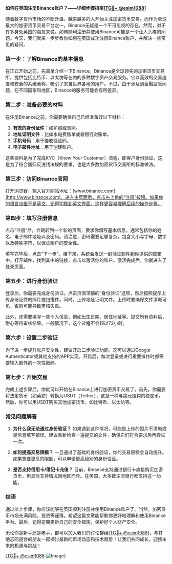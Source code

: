 **如何在英国注册Binance账户？——详细步骤指南[[TG💪+ @esim1088](https://t.me/s/esim1088)]**

随着数字货币市场的不断升温，越来越多的人开始关注加密货币交易。而作为全球最大的加密货币交易平台之一，Binance无疑是一个不可忽视的存在。然而，对于许多身处英国的朋友来说，如何顺利注册并使用Binance可能是一个让人头疼的问题。今天，我们就来一步步教你如何在英国成功注册Binance账户，并解决一些常见的疑问。

### **第一步：了解Binance的基本信息**

在正式开始之前，先简单介绍一下Binance。Binance是全球领先的加密货币交易所，提供包括比特币、以太坊等在内的多种数字资产交易服务。它以高效的交易速度和安全的系统著称，吸引了来自世界各地的用户。不过，由于涉及到金融监管问题，在不同国家和地区，Binance的服务可能会有所差异。

### **第二步：准备必要的材料**

在注册Binance之前，你需要确保自己已经准备好以下材料：

1. **有效的身份证件**：如护照或驾照。
2. **地址证明文件**：比如水电费账单或者银行对账单。
3. **手机号码**：用于接收验证码。
4. **电子邮件地址**：用于创建账户。

这些资料是为了完成KYC（Know Your Customer）流程，即客户身份验证。这是为了符合国际反洗钱法规的要求，也是大多数加密货币交易所的标准做法。

### **第三步：访问Binance官网**

打开浏览器，输入官方网站地址：[www.binance.com](http://www.binance.com)，进入主页面后，点击右上角的“注册”按钮。如果你的语言设置不是英文，记得切换到英文界面，这样更容易理解后续的操作步骤。

### **第四步：填写注册信息**

点击“注册”后，会跳转到一个新的页面，要求你填写基本信息。通常包括你的姓名、电子邮件地址以及密码。请注意，密码需要足够复杂，包含大小写字母、数字以及特殊字符，以保证账户的安全性。

填写完毕后，点击“下一步”。接下来，系统会发送一封验证邮件到你提供的邮箱中。打开邮件，找到其中的链接，点击以激活你的账户。激活完成后，你就进入了登录页面。

### **第五步：进行身份验证**

登录后，你需要完成身份验证。点击页面顶部的“身份验证”选项，然后按照提示上传身份证件的照片或扫描件。同时，上传地址证明文件。上传时要确保文件清晰可见，否则可能导致审核失败。

此外，还需要填写一些个人信息，例如出生日期、居住地址等。提交所有资料后，耐心等待审核结果。一般情况下，这个过程不会超过72小时。

### **第六步：设置二步验证**

为了进一步提升账户安全性，建议开启二步验证功能。这可以通过Google Authenticator或其他支持的APP实现。开启后，每次登录或进行重要操作时都需要输入额外的一次性密码。

### **第七步：开始交易**

完成上述步骤后，你就可以开始在Binance上进行加密货币交易了。首先，你需要将法定货币（如英镑）转换为USDT（Tether），这是一种与美元挂钩的稳定币。然后，你可以用USDT购买其他加密货币，如比特币、以太坊等。

### **常见问题解答**

1. **为什么我无法通过身份验证？**
   如果遇到这种情况，可能是上传的照片不清晰或是信息填写错误。建议重新检查一遍提交的文件，确保它们符合要求后再尝试一次。

2. **如何提高交易限额？**
   一旦通过了基础的身份验证，你的交易限额会自动提升。如果想要更高的限额，可以申请更高级别的身份验证。

3. **是否支持信用卡/借记卡充值？**
   目前，Binance支持通过银行卡直接购买加密货币，但具体支持情况因地区而异。在英国，大多数主流银行都支持这一功能。

### **结语**

通过以上步骤，你应该能够在英国顺利注册并使用Binance账户了。当然，加密货币市场充满风险，投资需谨慎。希望这篇文章能帮助你更好地理解和使用Binance平台。最后，记得定期更新自己的安全措施，保护好个人财产安全。

无论你是新手还是老手，都可以加入我们的讨论群组[[TG💪+ @esim1088](https://t.me/s/esim1088)]，与其他志同道合的朋友一起探讨最新的市场动态和技术趋势！让我们共同成长，迎接未来的机遇与挑战！

[[TG💪+ @esim1088](https://t.me/s/esim1088) ![Image](https://i.postimg.cc/4NQfJmqS/Snipaste-2025-05-13-00-14-12.png)]
